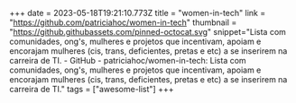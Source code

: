 +++
date = 2023-05-18T19:21:10.773Z
title = "women-in-tech"
link = "https://github.com/patriciahoc/women-in-tech"
thumbnail = "https://github.githubassets.com/pinned-octocat.svg"
snippet="Lista com comunidades, ong's, mulheres e projetos que incentivam, apoiam e encorajam mulheres (cis, trans, deficientes, pretas e etc) a se inserirem na carreira de TI. - GitHub - patriciahoc/women-in-tech: Lista com comunidades, ong's, mulheres e projetos que incentivam, apoiam e encorajam mulheres (cis, trans, deficientes, pretas e etc) a se inserirem na carreira de TI."
tags = ["awesome-list"]
+++

